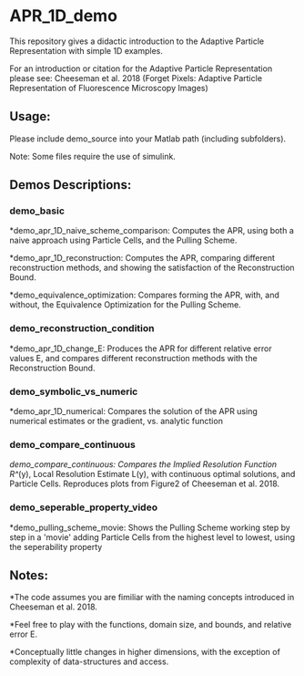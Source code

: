 # APR_1D_demo
This repository gives a didactic introduction to the Adaptive Particle Representation with simple 1D examples.

For an introduction or citation for the Adaptive Particle Representation please see: Cheeseman et al. 2018 (Forget Pixels: Adaptive Particle Representation of Fluorescence Microscopy Images)

## Usage:

Please include demo_source into your Matlab path (including subfolders).

Note: Some files require the use of simulink. 

## Demos Descriptions:

### demo_basic
*demo_apr_1D_naive_scheme_comparison: Computes the APR, using both a naive approach using Particle Cells, and the Pulling Scheme.

*demo_apr_1D_reconstruction: Computes the APR, comparing different reconstruction methods, and showing the satisfaction of the Reconstruction Bound.

*demo_equivalence_optimization: Compares forming the APR, with, and without, the Equivalence Optimization for the Pulling Scheme.

### demo_reconstruction_condition
*demo_apr_1D_change_E: Produces the APR for different relative error values E, and compares different reconstruction methods with the Reconstruction Bound.

### demo_symbolic_vs_numeric
*demo_apr_1D_numerical: Compares the solution of the APR using numerical estimates or the gradient, vs. analytic function

### demo_compare_continuous
*demo_compare_continuous: Compares the Implied Resolution Function R^*(y), Local Resolution Estimate L(y), with continuous optimal solutions, and Particle Cells. Reproduces plots from Figure2 of Cheeseman et al. 2018.

### demo_seperable_property_video
*demo_pulling_scheme_movie: Shows the Pulling Scheme working step by step in a 'movie' adding Particle Cells from the highest level to lowest, using the seperability property

## Notes:

*The code assumes you are fimiliar with the naming concepts introduced in Cheeseman et al. 2018.

*Feel free to play with the functions, domain size, and bounds, and relative error E.

*Conceptually little changes in higher dimensions, with the exception of complexity of data-structures and access.






